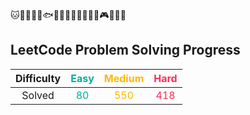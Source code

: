 🐱🦁🐣🐳🐋🐟🥝🍈🍓🍔🍟🍙🍿🏸🎮🐢🦆🦄

## LeetCode Problem Solving Progress

Difficulty | <font color='#00AF9B'>Easy | <font color='#FFB800'>Medium | <font color='#FF2D55'>Hard
:---: | :---: | :---: | :---:
Solved | <font color='#00AF9B'>80 | <font color='#FFB800'>550 | <font color='#FF2D55'>418
